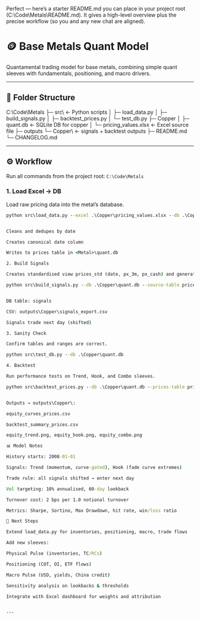Perfect — here’s a starter README.md you can place in your project root (C:\Code\Metals\README.md).
It gives a high-level overview plus the precise workflow (so you and any new chat are aligned).

# 🪙 Base Metals Quant Model

Quantamental trading model for base metals, combining simple quant sleeves with fundamentals, positioning, and macro drivers.

---

## 📂 Folder Structure



C:\Code\Metals
├─ src\ ← Python scripts
│ ├─ load_data.py
│ ├─ build_signals.py
│ ├─ backtest_prices.py
│ └─ test_db.py
├─ Copper
│ ├─ quant.db ← SQLite DB for copper
│ └─ pricing_values.xlsx ← Excel source file
├─ outputs
└─ Copper\ ← signals + backtest outputs
├─ README.md
└─ CHANGELOG.md


---

## ⚙️ Workflow

Run all commands from the project root: `C:\Code\Metals`

### 1. Load Excel → DB
Load raw pricing data into the metal’s database.

```bat
python src\load_data.py --excel .\Copper\pricing_values.xlsx --db .\Copper\quant.db --table prices


Cleans and dedupes by date

Creates canonical date column

Writes to prices table in <Metal>\quant.db

2. Build Signals

Creates standardised view prices_std (date, px_3m, px_cash) and generates sleeves.

python src\build_signals.py --db .\Copper\quant.db --source-table prices


DB table: signals

CSV: outputs\Copper\signals_export.csv

Signals trade next day (shifted)

3. Sanity Check

Confirm tables and ranges are correct.

python src\test_db.py --db .\Copper\quant.db

4. Backtest

Run performance tests on Trend, Hook, and Combo sleeves.

python src\backtest_prices.py --db .\Copper\quant.db --prices-table prices_std --signals-table signals


Outputs → outputs\Copper\:

equity_curves_prices.csv

backtest_summary_prices.csv

equity_trend.png, equity_hook.png, equity_combo.png

📊 Model Notes

History starts: 2008-01-01

Signals: Trend (momentum, curve-gated), Hook (fade curve extremes)

Trade rule: all signals shifted → enter next day

Vol targeting: 10% annualised, 60-day lookback

Turnover cost: 2 bps per 1.0 notional turnover

Metrics: Sharpe, Sortino, Max Drawdown, hit rate, win/loss ratio

🚧 Next Steps

Extend load_data.py for inventories, positioning, macro, trade flows

Add new sleeves:

Physical Pulse (inventories, TC/RCs)

Positioning (COT, OI, ETF flows)

Macro Pulse (USD, yields, China credit)

Sensitivity analysis on lookbacks & thresholds

Integrate with Excel dashboard for weights and attribution


---

